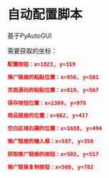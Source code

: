 # 自动配置脚本
基于PyAutoGUI

需要获取的坐标：
```json 
配置按钮：x=1823, y=319

推广链接的粘贴位置：x=956, y=501

页面源码的粘贴位置：x=819, y=567

保存按钮位置：x=1380, y=978

商品链接的位置：x=662, y=417

空白区域右键的位置：x=1688, y=494

推广链接的输入框：x=587, y=350

获取推广链接的按钮：x=503, y=517

推广链接复制按钮：x=509, y=782